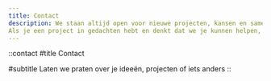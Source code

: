 ```yaml
---
title: Contact
description: We staan altijd open voor nieuwe projecten, kansen en samenwerkingen.  
Als je een project in gedachten hebt en denkt dat we je kunnen helpen, of zelfs als je ons gewoon iets wilt vragen, neem dan gerust contact met ons op.
---
```


::contact
#title
Contact

#subtitle
Laten we praten over je ideeën, projecten of iets anders
::
